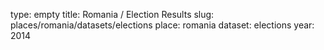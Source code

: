 type: empty
title: Romania / Election Results
slug: places/romania/datasets/elections
place: romania
dataset: elections
year: 2014
